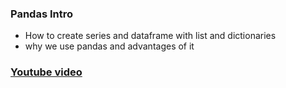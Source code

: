 ### Pandas Intro

* How to create series and dataframe with list and dictionaries
* why we use pandas and advantages of it

### [Youtube video](https://youtu.be/PhPkxApvr54)
